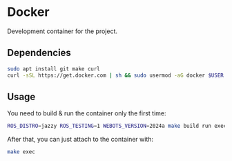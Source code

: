 # Docker

Development container for the project.

## Dependencies

```bash
sudo apt install git make curl
curl -sSL https://get.docker.com | sh && sudo usermod -aG docker $USER
```

## Usage

You need to build & run the container only the first time:
```bash
ROS_DISTRO=jazzy ROS_TESTING=1 WEBOTS_VERSION=2024a make build run exec
```

After that, you can just attach to the container with:
```bash
make exec
```
